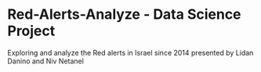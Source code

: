# Red-Alerts-Analyze - Data Science Project
Exploring and analyze the Red alerts in Israel since 2014
presented by Lidan Danino and Niv Netanel
